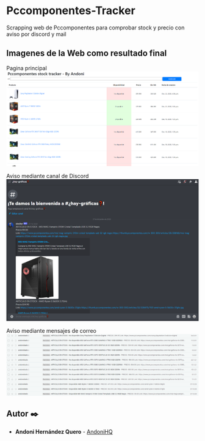 # Pccomponentes-Tracker

Scrapping web de Pccomponentes para comprobar stock y precio con aviso por discord y mail

## Imagenes de la Web como resultado final

Pagina principal
![alt text](https://github.com/AndoniHQ/pccomponentes-tracker/blob/master/imgs/Index.png?raw=true)

Aviso mediante canal de Discord
![alt text](https://github.com/AndoniHQ/pccomponentes-tracker/blob/master/imgs/Discord.png?raw=true)

Aviso mediante mensajes de correo
![alt text](https://github.com/AndoniHQ/pccomponentes-tracker/blob/master/imgs/Mail.png?raw=true)

## Autor ✒️

* **Andoni Hernández Quero** - [AndoniHQ](https://github.com/AndoniHQ)
